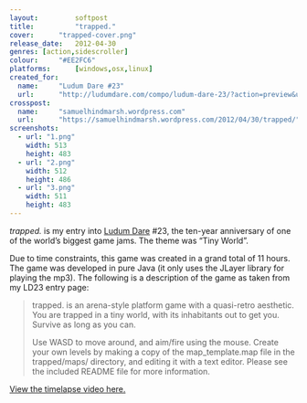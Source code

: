 ```yaml
---
layout: 		softpost
title:  		"trapped."
cover:      "trapped-cover.png"
release_date: 	2012-04-30
genres: [action,sidescroller]
colour:     "#EE2FC6"
platforms:		[windows,osx,linux]
created_for:
  name:		"Ludum Dare #23"
  url:		"http://ludumdare.com/compo/ludum-dare-23/?action=preview&uid=9896"
crosspost:
  name:		"samuelhindmarsh.wordpress.com"
  url:		"https://samuelhindmarsh.wordpress.com/2012/04/30/trapped/"
screenshots:
  - url: "1.png"
    width: 513
    height: 483
  - url: "2.png"
    width: 512
    height: 486
  - url: "3.png"
    width: 511
    height: 483
---
```

_trapped._ is my entry into [Ludum Dare](http://ludumdare.com/compo/) #23, the ten-year anniversary of one of the world’s biggest game jams. The theme was “Tiny World”.

Due to time constraints, this game was created in a grand total of 11 hours. The game was developed in pure Java (it only uses the JLayer library for playing the mp3). The following is a description of the game as taken from my LD23 entry page:

>trapped. is an arena-style platform game with a quasi-retro aesthetic. You are trapped in a tiny world, with its inhabitants out to get you. Survive as long as you can.
>
>Use WASD to move around, and aim/fire using the mouse. Create your own levels by making a copy of the map_template.map file in the trapped/maps/ directory, and editing it with a text editor. Please see the included README file for more information.

[View the timelapse video here.](https://www.youtube.com/watch?v=gTnPVGDs9zE)
